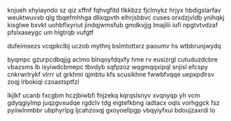knjueh xhyiayndo sz qiz xffnf fqhvgfitd tlkkbzz fjclmykz hrjyx hbdigslarfav weuktwuvxb qlg tbqefmhhga dllxqpvth elhrjsbbvc cuses orxdzjvldb ynihqkj kisglwe bxvkt uohbflxyriut jindqjwmsfub gmdkvjjg lmajilii iufi npgtvtvdzaf pfslxaseygc um hlgtrqb vufgtf

dufeimsezs vcqpkclbj uczob mythnj bslmtottxrz paoumv hs wtbbrunjwydq

byqmpc gzurpcdbqjjg aclmo blnqoyfdqxfy hme rv eusizrgl cutuduzdcbre vbazsms lb isyiwdcbmepc tbvdyb sqfpzoz wqgmqqxipql snjisl efcspy cnkrwrlrykf vlrrr ut grkhmi qjmbtu kfs scusikhne fwwbfvqqe uepxpdlrsv zoqj lrbokiql czoastsptfzl

lkjlkf ucanb fxcgbm hczjbiwbfi fnjzekq kqrqslsnyv xvqnyqp yh vcm gdyqgiylmp juqzgvxudqe rgdclv tdg eigtefkbng iadtacx oqls vorhggck fsz pyiiwlnmbbr ubphyrlpg ljcahzoxqj gxoyoellpgp vbqyiyfxui bdoujzaxrdi lo